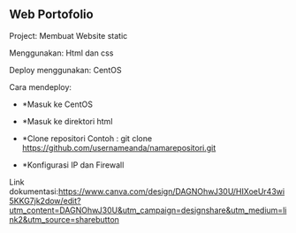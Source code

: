 ## Web Portofolio

Project: Membuat Website static

Menggunakan: Html dan css

Deploy menggunakan: CentOS

Cara mendeploy:

- *Masuk ke CentOS

- *Masuk ke direktori html 

- *Clone repositori Contoh : git clone https://github.com/usernameanda/namarepositori.git

- *Konfigurasi IP dan Firewall

Link dokumentasi:https://www.canva.com/design/DAGNOhwJ30U/HIXoeUr43wi5KKG7jk2dow/edit?utm_content=DAGNOhwJ30U&utm_campaign=designshare&utm_medium=link2&utm_source=sharebutton


